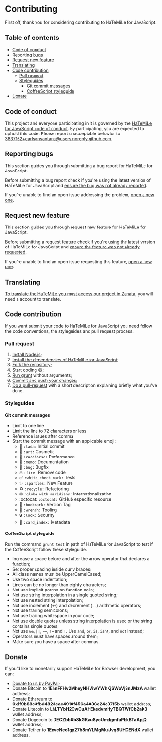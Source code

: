 # Contributing

First off, thank you for considering contributing to HaTeMiLe for JavaScript.

## Table of contents

* [Code of conduct](#code-of-conduct)
* [Reporting bugs](#reporting-bugs)
* [Request new feature](#request-new-feature)
* [Translating](#translating)
* [Code contribution](#code-contribution)
  * [Pull request](#pull-request)
  * [Styleguides](#styleguides)
    * [Git commit messages](#git-commit-messages)
    * [CoffeeScript styleguide](#coffeeScript-styleguide)
* [Donate](#donate)

## Code of conduct

This project and everyone participating in it is governed by the [HaTeMiLe for JavaScript code of conduct](CODE_OF_CONDUCT.md). By participating, you are expected to uphold this code. Please report unacceptable behavior to [3837162+carlsonsantana@users.noreply.github.com](mailto:3837162+carlsonsantana@users.noreply.github.com).

## Reporting bugs

This section guides you through submitting a bug report for HaTeMiLe for JavaScript.

Before submitting a bug report check if you're using the latest version of HaTeMiLe for JavaScript and [ensure the bug was not already reported](https://github.com/hatemile/hatemile-for-javascript/issues).

If you're unable to find an open issue addressing the problem, [open a new one](https://github.com/hatemile/hatemile-for-javascript/issues/new).

## Request new feature

This section guides you through request new feature for HaTeMiLe for JavaScript.

Before submitting a request feature check if you're using the latest version of HaTeMiLe for JavaScript and [ensure the feature was not already requested](https://github.com/hatemile/hatemile-for-javascript/issues).

If you're unable to find an open issue requesting this feature, [open a new one](https://github.com/hatemile/hatemile-for-javascript/issues/new).

## Translating

[To translate the HaTeMiLe you must access our project in Zanata](https://translate.zanata.org/project/view/hatemile), you will need a account to translate.

## Code contribution

If you want submit your code to HaTeMiLe for JavaScript you need follow the code conventions, the styleguides and pull request process.

### Pull request

1. [Install Node.js](https://nodejs.org/en/download/package-manager/);
2. [Install the dependencies of HaTeMiLe for JavaScript](https://docs.npmjs.com/cli/install);
3. [Fork the repository](https://help.github.com/articles/fork-a-repo/);
4. Start coding :smile:;
5. [Run grunt](https://gruntjs.com/getting-started) without arguments;
6. [Commit and push your changes](https://help.github.com/articles/adding-a-file-to-a-repository-using-the-command-line/);
7. [Do a pull-request](https://help.github.com/articles/creating-a-pull-request/) with a short description explaining briefly what you've done.

### Styleguides

#### Git commit messages

* Limit to one line
* Limit the line to 72 characters or less
* Reference issues after comma
* Start the commit message with an applicable emoji:
  * :tada: `:tada:` Initial commit
  * :art: `:art:` Cosmetic
  * :racehorse: `:racehorse:` Performance
  * :memo: `:memo:` Documentation
  * :bug: `:bug:` Bugfix
  * :fire: `:fire:` Remove code
  * :white_check_mark: `:white_check_mark:` Tests
  * :sparkles: `:sparkles:` New Feature
  * :recycle: `:recycle:` Refactoring
  * :globe_with_meridians: `:globe_with_meridians:` Internationalization
  * :octocat: `:octocat:` GitHub especific resource
  * :bookmark: `:bookmark:` Version Tag
  * :wrench: `:wrench:` Tooling
  * :lock: `:lock:` Security
  * :card_index: `:card_index:` Metadata

#### CoffeeScript styleguide

Run the command `grunt test` in path of HaTeMiLe for JavaScript to test if the CoffeeScript follow these styleguide.

* Increase a space before and after the arrow operator that declares a function;
* Set proper spacing inside curly braces;
* All class names must be UpperCamelCased;
* Use two space indentation;
* Lines can be no longer than eighty characters;
* Not use implicit parens on function calls;
* Not use string interpolation in a single quoted string;
* Not use nested string interpolation;
* Not use increment (`++`) and decrement (`--`) arithmetic operators;
* Not use trailing semicolons;
* Not use trailing whitespace in your code;
* Not use double quotes unless string interpolation is used or the string contains single quotes;
* Not use `&&`, `||`, `==`, `!=` and `!`. Use `and`, `or`, `is`, `isnt`, and `not` instead;
* Operators must have spaces around them;
* Make sure you have a space after commas.
  
## Donate
  
If you'd like to monetarily support HaTeMiLe for Browser development, you can:
* [Donate to us by PayPal](https://www.paypal.com/cgi-bin/webscr?cmd=_s-xclick&hosted_button_id=PRY8PY3ANVYT6);
* Donate Bitcoin to **1EhnFFHv2MheyNHViwYWhKjSWoVjSnJMzA** wallet address;
* Donate Ethereum to **0x1f9b88c3fbd4823eac4910f456a4036e24e87f5b** wallet address;
* Donate Litecoin to **LhLTYbH2CwCuAHEkedvmHyTBQTWfCb2aK3** wallet address;
* Donate Dogecoin to **DECZbbUb8kGKau8ycUmdgmfaPbkBTaApjQ** wallet address;
* Donate Tether to **1EnvcNeo1gp27h8mVLMgMuiJvq8UHCENdX** wallet address.